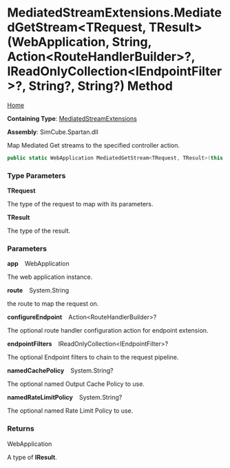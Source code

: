 # MediatedStreamExtensions\.MediatedGetStream\<TRequest, TResult\>\(WebApplication, String, Action\<RouteHandlerBuilder\>?, IReadOnlyCollection\<IEndpointFilter\>?, String?, String?\) Method

[Home](../../../../README.md)

**Containing Type**: [MediatedStreamExtensions](../README.md)

**Assembly**: SimCube\.Spartan\.dll

  
Map Mediated Get streams to the specified controller action\.

```csharp
public static WebApplication MediatedGetStream<TRequest, TResult>(this WebApplication app, string route, Action<RouteHandlerBuilder>? configureEndpoint = null, IReadOnlyCollection<IEndpointFilter>? endpointFilters = null, string? namedCachePolicy = null, string? namedRateLimitPolicy = null) where TRequest : SimCube.Spartan.Interfaces.IMediatedStream<TResult>
```

### Type Parameters

**TRequest**

The type of the request to map with its parameters\.

**TResult**

The type of the result\.

### Parameters

**app** &ensp; WebApplication

The web application instance\.

**route** &ensp; System\.String

the route to map the request on\.

**configureEndpoint** &ensp; Action\<RouteHandlerBuilder\>?

The optional route handler configuration action for endpoint extension\.

**endpointFilters** &ensp; IReadOnlyCollection\<IEndpointFilter\>?

The optional Endpoint filters to chain to the request pipeline\.

**namedCachePolicy** &ensp; System\.String?

The optional named Output Cache Policy to use\.

**namedRateLimitPolicy** &ensp; System\.String?

The optional named Rate Limit Policy to use\.

### Returns

WebApplication

A type of **IResult**\.